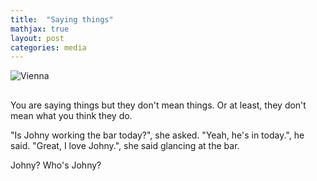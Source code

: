 ```yaml
---
title:  "Saying things"
mathjax: true
layout: post
categories: media
---
```



![Vienna](https://f4.bcbits.com/img/0030972589_20.jpg)
## 

You are saying things but they don't mean things. Or at least, they don't mean what you think they do.

"Is Johny working the bar today?", she asked. "Yeah, he's in today.", he said.
"Great, I love Johny.", she said glancing at the bar.

Johny? Who's Johny? 
